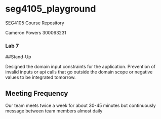 # seg4105_playground
SEG4105 Course Repository

Cameron Powers
300063231

### Lab 7
##Stand-Up

Designed the domain input constraints for the application. Prevention of invalid inputs or api calls that go outside the domain scope or negative values to be integrated tomorrow.

## Meeting Frequency
Our team meets twice a week for about 30-45 minutes but continuously message between team members almost daily
